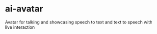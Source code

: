 # ai-avatar
Avatar for talking and showcasing speech to text and text to speech with live interaction
